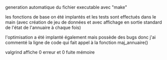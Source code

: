 generation automatique du fichier executable avec "make"

les fonctions de base on été implantés et les tests sont effectués dans le main
(avec création de jeu de données et avec affichage en sortie standard de l'état
de l'annuaire à chaque fois)

l'optimisation a été implanté également mais possède des bugs
donc j'ai commenté la ligne de code qui fait appel à la fonction maj_annuaire()

valgrind affiche 0 erreur et 0 fuite mémoire
